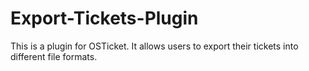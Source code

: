 # Export-Tickets-Plugin
This is a plugin for OSTicket. It allows users to export their tickets into different file formats.
